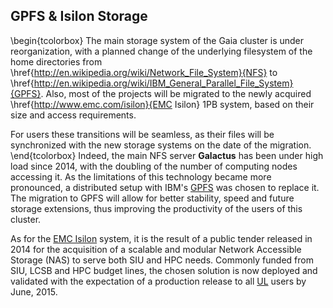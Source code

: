 ## GPFS & Isilon Storage

\begin{tcolorbox}
The main storage system of the Gaia cluster is under reorganization, with a planned change of the underlying filesystem of the home directories from \href{http://en.wikipedia.org/wiki/Network_File_System}{NFS} to \href{http://en.wikipedia.org/wiki/IBM_General_Parallel_File_System}{GPFS}.
Also, most of the projects will be migrated to the newly acquired \href{http://www.emc.com/isilon}{EMC Isilon} 1PB system, based on their size and access requirements.

For users these transitions will be seamless, as their files will be synchronized with the new storage systems on the date of the migration.
\end{tcolorbox}
Indeed, the main NFS server __Galactus__ has been under high load since 2014, with the doubling of the number of computing nodes accessing it. 
As the limitations of this technology became more pronounced, a distributed setup with IBM's [GPFS](http://www-03.ibm.com/software/products/en/software) was chosen to replace it.
The migration to GPFS will allow for better stability, speed and future storage extensions, thus improving the productivity of the users of this cluster.

<!--
In technical terms, three NetApp E5400 disk enclosures providing 720TB of raw storage will be attached to three pairs of storage nodes that grant redundancy and failover, all
connected to Gaia's 40Gbps QDR InfiniBand network.

Additionally, project directories currently hosted on the Galactus will be migrated to the new [EMC Isilon](http://www.emc.com/isilon) solution, based on their size and
access requirements. This transition will allow users to directly access the projects on their workstations, enabling faster collaboration.
-->

As for the [EMC Isilon](http://www.emc.com/isilon) system, it is the result of a public tender released in 2014 for the acquisition of a scalable and modular Network Accessible Storage (NAS) to serve both SIU and HPC needs. Commonly funded from SIU, LCSB and HPC budget lines, the chosen solution is now deployed and validated with the expectation of a production release to all [UL](http://www.uni.lu) users by June, 2015.
